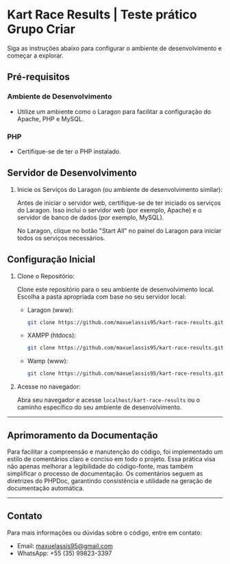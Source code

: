 # Kart Race Results | Teste prático Grupo Criar

Siga as instruções abaixo para configurar o ambiente de desenvolvimento e começar a explorar.

## Pré-requisitos

### Ambiente de Desenvolvimento

- Utilize um ambiente como o Laragon para facilitar a configuração do Apache, PHP e MySQL.

### PHP

- Certifique-se de ter o PHP instalado.

## Servidor de Desenvolvimento

1. Inicie os Serviços do Laragon (ou ambiente de desenvolvimento similar):

   Antes de iniciar o servidor web, certifique-se de ter iniciado os serviços do Laragon. Isso inclui o servidor web (por exemplo, Apache) e o servidor de banco de dados (por exemplo, MySQL).

   No Laragon, clique no botão "Start All" no painel do Laragon para iniciar todos os serviços necessários.

## Configuração Inicial

1. Clone o Repositório:

   Clone este repositório para o seu ambiente de desenvolvimento local. Escolha a pasta apropriada com base no seu servidor local:

   - Laragon (www):

     ```bash
     git clone https://github.com/maxuelassis95/kart-race-results.git C:/laragon/www/kart-race-results
     ```

   - XAMPP (htdocs):

     ```bash
     git clone https://github.com/maxuelassis95/kart-race-results.git C:/xampp/htdocs/kart-race-results
     ```

   - Wamp (www):

     ```bash
     git clone https://github.com/maxuelassis95/kart-race-results.git C:/wamp/www/kart-race-results
     ```

2. Acesse no navegador:

   Abra seu navegador e acesse `localhost/kart-race-results` ou o caminho específico do seu ambiente de desenvolvimento.

---

## Aprimoramento da Documentação

Para facilitar a compreensão e manutenção do código, foi implementado um estilo de comentários claro e conciso em todo o projeto. Essa prática visa não apenas melhorar a legibilidade do código-fonte, mas também simplificar o processo de documentação. Os comentários seguem as diretrizes do PHPDoc, garantindo consistência e utilidade na geração de documentação automática.

---

## Contato

Para mais informações ou dúvidas sobre o código, entre em contato:

- Email: maxuelassis95@gmail.com
- WhatsApp: +55 (35) 99823-3397 
